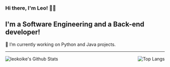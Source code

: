 ### Hi there, I'm Leo! 👋🤓

## I'm a Software Engineering and a Back-end developer!
🔭 I’m currently working on Python and Java projects.

----

<img align="left" alt="leokoike's Github Stats" src="https://github-readme-stats.vercel.app/api?username=leokoike&count_private=true&show_icons=true&theme=radical" />
<img align="right" alt="Top Langs" src="https://github-readme-stats.vercel.app/api/top-langs/?username=leokoike"/>

